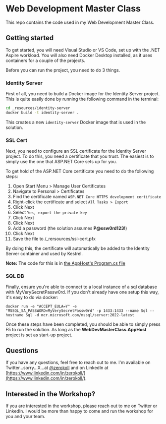 # Web Development Master Class

This repo contains the code used in my Web Development Master Class. 

## Getting started

To get started, you will need Visual Studio or VS Code, set up with the .NET Aspire workload. You will also need Docker Desktop installed, as it uses containers for a couple of the projects.

Before you can run the project, you need to do 3 things. 

### Identity Server
First of all, you need to build a Docker image for the Identity Server project. This is quite easily done by running the following command in the terminal:

```bash
cd _resources/identity-server
docker build -t identity-server .
```

This creates a new `identity-server` Docker image that is used in the solution.

### SSL Cert
Next, you need to configure an SSL certificate for the Identity Server project. To do this, you need a certificate that you trust. The easiest is to simply use the one that ASP.NET Core sets up for you.

To get hold of the ASP.NET Core certificate you need to do the following steps:

1. Open Start Menu > Manage User Certificates
2. Navigate to Personal > Certificates
3. Find the certificate named `ASP.NET Core HTTPS development certificate`
4. Right-click the certificate and select `All Tasks > Export`
5. Click Next
6. Select `Yes, export the private key`
7. Click Next
7. Click Next
8. Add a password (the solution assumes __P@ssw0rd123!__)
9. Click Next
10. Save the file to /_rersources/ssl-cert.pfx

By doing this, the certificate will automatically be added to the Identity Server container and used by Kestrel.

__Note:__ The code for this is in [the AppHost's Program.cs file](/src/WebDevMasterClass/WebDevMasterClass.AppHost/Program.cs)

### SQL DB
Finally, ensure you're able to connect to a local instance of a sql database with MyVerySecretPassw0rd. If you don't already have one setup this way, it's easy to do via docker:
```
docker run -e "ACCEPT_EULA=Y" -e "MSSQL_SA_PASSWORD=MyVerySecretPassw0rd" -p 1433:1433 --name Sql --hostname Sql -d mcr.microsoft.com/mssql/server:2022-latest
```

Once these steps have been completed, you should be able to simply press F5 to run the solution. As long as the __WebDevMasterClass.AppHost__ project is set as start-up project.

## Questions

If you have any questions, feel free to reach out to me. I'm available on Twitter...sorry...X...at [@zerokoll](https://twitter.com/zerokoll) and on LinkedIn at [https://www.linkedin.com/in/zerokoll/](https://www.linkedin.com/in/zerokoll/).

## Interested in the Workshop?

If you are interested in the workshop, please reach out to me on Twitter or LinkedIn. I would be more than happy to come and run the workshop for you and your team.
